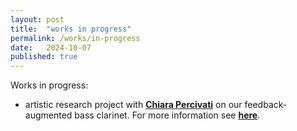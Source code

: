 ```yaml
---
layout: post
title:  "works in progress"
permalink: /works/in-progress
date:   2024-10-07
published: true
---
```


Works in progress:

- artistic research project with <ins>[**Chiara Percivati**][percivati]</ins> on our feedback-augmented bass clarinet. For more information see <ins>[**here**][fabc]</ins>.

[percivati]: https://www.chiarapercivati.net/
[fabc]: https://claudiopanariello.com/works/were-you-a-part-of-your-mother
